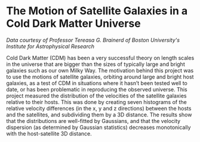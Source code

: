 # The Motion of Satellite Galaxies in a Cold Dark Matter Universe

*Data courtesy of Professor Tereasa G. Brainerd of Boston University's Institute for Astrophysical Research*

Cold Dark Matter (CDM) has been a very successful theory on length scales in the universe that are bigger than the sizes of typically large and bright galaxies such as our own Milky Way. The motivation behind this project was to use the motions of satellite galaxies, orbiting around large and bright host galaxies, as a test of CDM in situations where it hasn’t been tested well to date, or has been problematic in reproducing the observed universe. This project measured the distribution of the velocities of the satellite galaxies relative to their hosts. This was done by creating seven histograms of the relative velocity differences (in the x, y and z directions) between the hosts and the satellites, and subdividing them by a 3D distance. The results show that the distributions are well-fitted by Gaussians, and that the velocity dispersion (as determined by Gaussian statistics) decreases monotonically with the host-satellite 3D distance.

